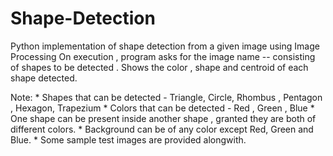 # Shape-Detection
Python implementation of shape detection from a given image using Image Processing
On execution , program asks for the image name -- consisting of shapes to be detected . 
Shows the color , shape and centroid of each shape detected.

Note: * Shapes that can be detected - Triangle, Circle, Rhombus , Pentagon , Hexagon, Trapezium
      * Colors that can be detected - Red , Green , Blue
      * One shape can be present inside another shape , granted they are both of different colors.
      * Background can be of any color except Red, Green and Blue.
      * Some sample test images are provided alongwith.
